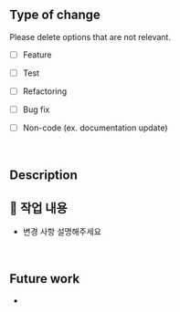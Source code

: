 ## Type of change

Please delete options that are not relevant.

- [ ] Feature 
- [ ] Test 
- [ ] Refactoring
- [ ] Bug fix
- [ ] Non-code (ex. documentation update)

  <br/>
## Description
## 🔎 작업 내용

- 변경 사항 설명해주세요

  <br/>

## Future work

- 

  <br/>
